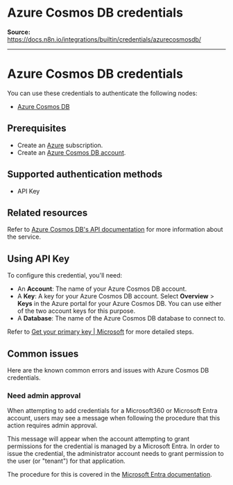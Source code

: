 # Azure Cosmos DB credentials

**Source:** https://docs.n8n.io/integrations/builtin/credentials/azurecosmosdb/

---

# Azure Cosmos DB credentials

You can use these credentials to authenticate the following nodes:

- [Azure Cosmos DB](../../app-nodes/n8n-nodes-base.azurecosmosdb/)

## Prerequisites

- Create an [Azure](https://azure.microsoft.com) subscription.
- Create an [Azure Cosmos DB account](https://learn.microsoft.com/en-us/azure/cosmos-db/how-to-manage-database-account).

## Supported authentication methods

- API Key

## Related resources

Refer to [Azure Cosmos DB's API documentation](https://learn.microsoft.com/en-us/rest/api/cosmos-db/) for more information about the service.

## Using API Key

To configure this credential, you'll need:

- An **Account**: The name of your Azure Cosmos DB account.
- A **Key**: A key for your Azure Cosmos DB account. Select **Overview** > **Keys** in the Azure portal for your Azure Cosmos DB. You can use either of the two account keys for this purpose.
- A **Database**: The name of the Azure Cosmos DB database to connect to.

Refer to [Get your primary key | Microsoft](https://learn.microsoft.com/en-us/previous-versions/azure/cosmos-db/how-to-obtain-keys?tabs=azure-portal) for more detailed steps.

## Common issues

Here are the known common errors and issues with Azure Cosmos DB credentials.

### Need admin approval

When attempting to add credentials for a Microsoft360 or Microsoft Entra account, users may see a message when following the procedure that this action requires admin approval.

This message will appear when the account attempting to grant permissions for the credential is managed by a Microsoft Entra. In order to issue the credential, the administrator account needs to grant permission to the user (or "tenant") for that application.

The procedure for this is covered in the [Microsoft Entra documentation](https://learn.microsoft.com/en-us/entra/identity/enterprise-apps/grant-admin-consent).
